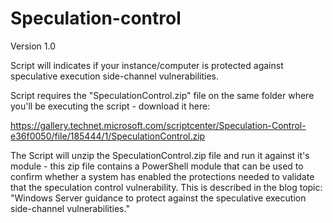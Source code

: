 # Speculation-control

  Version 1.0
    
  Script will indicates if your instance/computer is protected against speculative execution side-channel vulnerabilities.

  Script requires the "SpeculationControl.zip" file on the same folder where you'll be executing the script - download it here: 

  https://gallery.technet.microsoft.com/scriptcenter/Speculation-Control-e36f0050/file/185444/1/SpeculationControl.zip

  The Script will unzip the SpeculationControl.zip file and run it against it's module - this zip file contains a PowerShell module 
  that can be used to confirm whether a system has enabled the protections needed to validate that the speculation control vulnerability. 
  This is described in the blog topic: "Windows Server guidance to protect against the speculative execution side-channel vulnerabilities."
